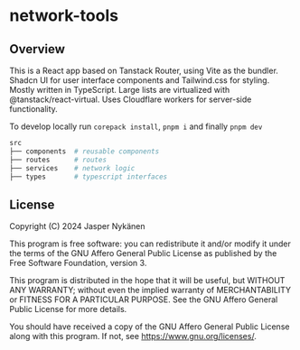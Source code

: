 # network-tools

## Overview

This is a React app based on Tanstack Router, using Vite as the bundler. Shadcn UI for user interface components and Tailwind.css for styling. Mostly written in TypeScript. Large lists are virtualized with @tanstack/react-virtual. Uses Cloudflare workers for server-side functionality.

To develop locally run `corepack install`, `pnpm i` and finally `pnpm dev`

```sh
src
├── components  # reusable components
├── routes      # routes
├── services    # network logic
├── types       # typescript interfaces
```

## License

Copyright (C) 2024 Jasper Nykänen

This program is free software: you can redistribute it and/or modify it under the terms of the GNU Affero General Public License as published by the Free Software Foundation, version 3.

This program is distributed in the hope that it will be useful, but WITHOUT ANY WARRANTY; without even the implied warranty of MERCHANTABILITY or FITNESS FOR A PARTICULAR PURPOSE. See the GNU Affero General Public License for more details.

You should have received a copy of the GNU Affero General Public License along with this program. If not, see <https://www.gnu.org/licenses/>.
